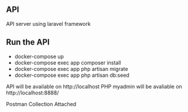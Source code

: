 ## API

API server using laravel framework

## Run the API

- docker-compose up
- docker-compose exec app composer install
- docker-compose exec app php artisan migrate
- docker-compose exec app php artisan db:seed

API will be available on http://localhost
PHP myadmin will be avaliable on http://localhost:8888/

Postman Collection Attached
